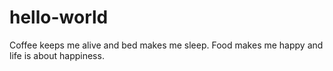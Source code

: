 # hello-world
Coffee keeps me alive and bed makes me sleep.
Food makes me happy and life is about happiness.
